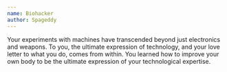 ```yaml
---
name: Biohacker
author: Spageddy
---
```

Your experiments with machines have transcended beyond just electronics and weapons. To you, the ultimate expression of
technology, and your love letter to what you do, comes from within. You learned how to improve your own body to be the
ultimate expression of your technological expertise.
